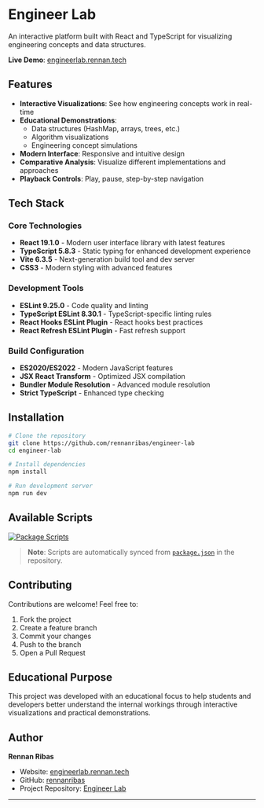 # Engineer Lab

An interactive platform built with React and TypeScript for visualizing engineering concepts and data structures.

**Live Demo**: [engineerlab.rennan.tech](https://engineerlab.rennan.tech)

## Features

- **Interactive Visualizations**: See how engineering concepts work in real-time
- **Educational Demonstrations**:
  - Data structures (HashMap, arrays, trees, etc.)
  - Algorithm visualizations
  - Engineering concept simulations
- **Modern Interface**: Responsive and intuitive design
- **Comparative Analysis**: Visualize different implementations and approaches
- **Playback Controls**: Play, pause, step-by-step navigation

## Tech Stack

### Core Technologies

- **React 19.1.0** - Modern user interface library with latest features
- **TypeScript 5.8.3** - Static typing for enhanced development experience
- **Vite 6.3.5** - Next-generation build tool and dev server
- **CSS3** - Modern styling with advanced features

### Development Tools

- **ESLint 9.25.0** - Code quality and linting
- **TypeScript ESLint 8.30.1** - TypeScript-specific linting rules
- **React Hooks ESLint Plugin** - React hooks best practices
- **React Refresh ESLint Plugin** - Fast refresh support

### Build Configuration

- **ES2020/ES2022** - Modern JavaScript features
- **JSX React Transform** - Optimized JSX compilation
- **Bundler Module Resolution** - Advanced module resolution
- **Strict TypeScript** - Enhanced type checking

## Installation

```bash
# Clone the repository
git clone https://github.com/rennanribas/engineer-lab
cd engineer-lab

# Install dependencies
npm install

# Run development server
npm run dev
```

## Available Scripts

[![Package Scripts](https://img.shields.io/badge/dynamic/json?url=https%3A%2F%2Fraw.githubusercontent.com%2Frennanribas%2Fengineer-lab%2Fmain%2Fpackage.json&query=%24.scripts&label=scripts&color=blue)](https://github.com/rennanribas/engineer-lab/blob/main/package.json#L16-L21)

> **Note**: Scripts are automatically synced from [`package.json`](https://github.com/rennanribas/engineer-lab/blob/main/package.json) in the repository.

## Contributing

Contributions are welcome! Feel free to:

1. Fork the project
2. Create a feature branch
3. Commit your changes
4. Push to the branch
5. Open a Pull Request

## Educational Purpose

This project was developed with an educational focus to help students and developers better understand the internal workings through interactive visualizations and practical demonstrations.

## Author

**Rennan Ribas**

- Website: [engineerlab.rennan.tech](https://engineerlab.rennan.tech)
- GitHub: [rennanribas](https://github.com/rennanribas)
- Project Repository: [Engineer Lab](https://github.com/rennanribas/engineer-lab)

---
